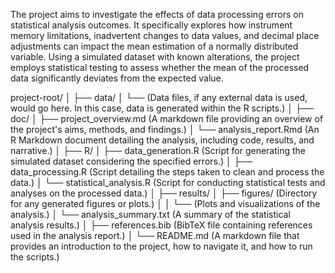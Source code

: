The project aims to investigate the effects of data processing errors on statistical analysis outcomes. It specifically explores how instrument memory limitations, inadvertent changes to data values, and decimal place adjustments can impact the mean estimation of a normally distributed variable. Using a simulated dataset with known alterations, the project employs statistical testing to assess whether the mean of the processed data significantly deviates from the expected value.

project-root/
│
├── data/
│   └── (Data files, if any external data is used, would go here. In this case, data is generated within the R scripts.)
│
├── doc/
│   ├── project_overview.md (A markdown file providing an overview of the project's aims, methods, and findings.)
│   └── analysis_report.Rmd (An R Markdown document detailing the analysis, including code, results, and narrative.)
│
├── R/
│   ├── data_generation.R (Script for generating the simulated dataset considering the specified errors.)
│   ├── data_processing.R (Script detailing the steps taken to clean and process the data.)
│   └── statistical_analysis.R (Script for conducting statistical tests and analyses on the processed data.)
│
├── results/
│   ├── figures/ (Directory for any generated figures or plots.)
│   │   └── (Plots and visualizations of the analysis.)
│   └── analysis_summary.txt (A summary of the statistical analysis results.)
│
├── references.bib (BibTeX file containing references used in the analysis report.)
│
└── README.md (A markdown file that provides an introduction to the project, how to navigate it, and how to run the scripts.)
